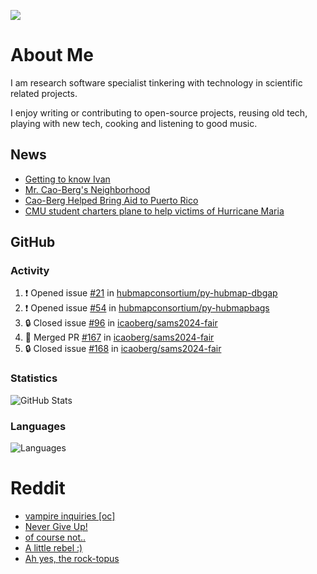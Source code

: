 ![](https://komarev.com/ghpvc/?username=icaoberg)

# About Me
I am research software specialist tinkering with technology in scientific related projects.

I enjoy writing or contributing to open-source projects, reusing old tech, playing with new tech, cooking and listening to good music.

## News
* [Getting to know Ivan](https://www.psc.edu/ivan-inside-psc-spotlight-2/)
* [Mr. Cao-Berg's Neighborhood](https://www.cmu.edu/engage/about-us/news/alumni/profile-cao-berg.html)
* [Cao-Berg Helped Bring Aid to Puerto Rico](https://www.cmu.edu/piper/news/archives/2018/february/ivan-cao-berg.html)
* [CMU student charters plane to help victims of Hurricane Maria](http://thetartan.org/2017/10/30/news/puerto-rico-aid)

## GitHub
### Activity
<!--START_SECTION:activity-->
1. ❗ Opened issue [#21](https://github.com/hubmapconsortium/py-hubmap-dbgap/issues/21) in [hubmapconsortium/py-hubmap-dbgap](https://github.com/hubmapconsortium/py-hubmap-dbgap)
2. ❗ Opened issue [#54](https://github.com/hubmapconsortium/py-hubmapbags/issues/54) in [hubmapconsortium/py-hubmapbags](https://github.com/hubmapconsortium/py-hubmapbags)
3. 🔒 Closed issue [#96](https://github.com/icaoberg/sams2024-fair/issues/96) in [icaoberg/sams2024-fair](https://github.com/icaoberg/sams2024-fair)
4. 🎉 Merged PR [#167](https://github.com/icaoberg/sams2024-fair/pull/167) in [icaoberg/sams2024-fair](https://github.com/icaoberg/sams2024-fair)
5. 🔒 Closed issue [#168](https://github.com/icaoberg/sams2024-fair/issues/168) in [icaoberg/sams2024-fair](https://github.com/icaoberg/sams2024-fair)
<!--END_SECTION:activity-->

### Statistics
![GitHub Stats](https://github-readme-stats.vercel.app/api?username=icaoberg&count_private=true&show_icons=true)

### Languages
![Languages](https://github-readme-stats.vercel.app/api/top-langs/?username=icaoberg&show_icons=true&langs_count=10&hide=HTML,C,CSS,M)

# Reddit
<!-- BLOG-POST-LIST:START -->
- [vampire inquiries [oc]](https://www.reddit.com/r/u_icaoberg/comments/1705gy9/vampire_inquiries_oc/)
- [Never Give Up!](https://www.reddit.com/r/u_icaoberg/comments/13mcab5/never_give_up/)
- [of course not..](https://www.reddit.com/r/u_icaoberg/comments/13mc9h5/of_course_not/)
- [A little rebel :&rpar;](https://www.reddit.com/r/u_icaoberg/comments/13mc6yc/a_little_rebel/)
- [Ah yes, the rock-topus](https://www.reddit.com/r/u_icaoberg/comments/13mc4xk/ah_yes_the_rocktopus/)
<!-- BLOG-POST-LIST:END -->
